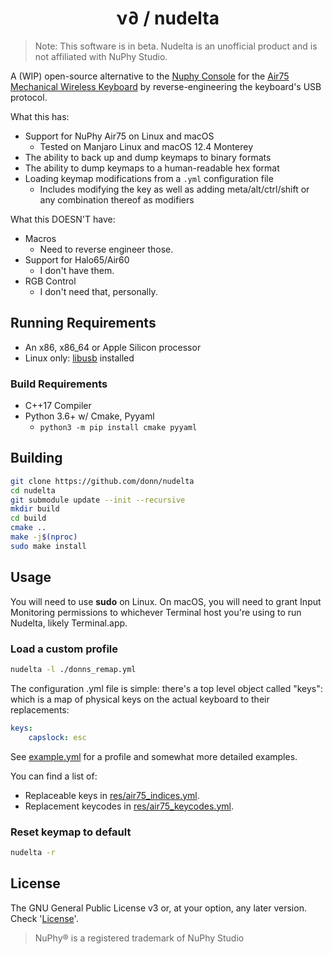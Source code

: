 <h1 align="center"> ν∂ / nudelta </h1>

> Note: This software is in beta. Nudelta is an unofficial product and is not affiliated with NuPhy Studio.

A (WIP) open-source alternative to the [Nuphy Console](https://nuphy.com/pages/nuphy-console) for the [Air75 Mechanical Wireless Keyboard](https://nuphy.com/collections/keyboards/products/air75) by reverse-engineering the keyboard's USB protocol.

What this has:
* Support for NuPhy Air75 on Linux and macOS
    * Tested on Manjaro Linux and macOS 12.4 Monterey
* The ability to back up and dump keymaps to binary formats
* The ability to dump keymaps to a human-readable hex format
* Loading keymap modifications from a `.yml` configuration file
    * Includes modifying the key as well as adding meta/alt/ctrl/shift or any combination thereof as modifiers

What this DOESN'T have:
* Macros
    * Need to reverse engineer those.
* Support for Halo65/Air60
    * I don't have them.
* RGB Control
    * I don't need that, personally.


## Running Requirements
* An x86, x86_64 or Apple Silicon processor
* Linux only: [libusb](https://github.com/libusb/libusb) installed

### Build Requirements
* C++17 Compiler
* Python 3.6+ w/ Cmake, Pyyaml
    * `python3 -m pip install cmake pyyaml`

## Building
```sh
git clone https://github.com/donn/nudelta
cd nudelta
git submodule update --init --recursive
mkdir build
cd build
cmake ..
make -j$(nproc)
sudo make install
```

## Usage

You will need to use **sudo** on Linux. On macOS, you will need to grant Input Monitoring permissions to whichever Terminal host you're using to run Nudelta, likely Terminal.app.

### Load a custom profile

```sh
nudelta -l ./donns_remap.yml
```

The configuration .yml file is simple: there's a top level object called "keys": which is a map of physical keys on the actual keyboard to their replacements:

```yml
keys:
    capslock: esc
```

See [example.yml](example.yml) for a profile and somewhat more detailed examples.

You can find a list of:
  * Replaceable keys in [res/air75_indices.yml](res/air75_indices.yml).
  * Replacement keycodes in [res/air75_keycodes.yml](res/air75_keycodes.yml).

### Reset keymap to default
```sh
nudelta -r
```

## License
The GNU General Public License v3 or, at your option, any later version. Check '[License](/License)'.

> NuPhy® is a registered trademark of NuPhy Studio